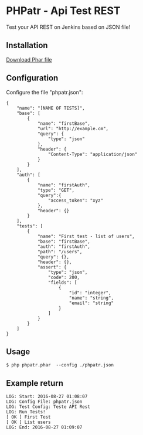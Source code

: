 
PHPatr - Api Test REST
========================================

Test your API REST on Jenkins based on JSON file!

Installation
--------------------

[Download Phar file](https://raw.githubusercontent.com/00F100/phpatr/master/dist/phpatr.phar)

Configuration
--------------------

Configure the file "phpatr.json":

```
{
	"name": "[NAME OF TESTS]",
	"base": [
		{
			"name": "firstBase",
			"url": "http://example.cm",
			"query": {
				"type": "json"
			},
			"header": {
				"Content-Type": "application/json"
			}
		}
	],
	"auth": [
		{
			"name": "firstAuth",
			"type": "GET",
			"query":{
				"access_token": "xyz"
			},
			"header": {}
		}
	],
	"tests": [
		{
			"name": "First test - list of users",
			"base": "firstBase",
			"auth": "firstAuth",
			"path": "/users",
			"query": {},
			"header": {},
			"assert": {
				"type": "json",
				"code": 200,
				"fields": [
					{
						"id": "integer",
						"name": "string",
						"email": "string"
					}
				]
			}
		}
	]
}
```

Usage
--------------------

```
$ php phpatr.phar  --config ./phpatr.json
```

Example return
--------------------

```
LOG: Start: 2016-08-27 01:08:07
LOG: Config File: phpatr.json
LOG: Test Config: Teste API Rest
LOG: Run Tests!
[ OK ] First Test
[ OK ] List users
LOG: End: 2016-08-27 01:09:07
```